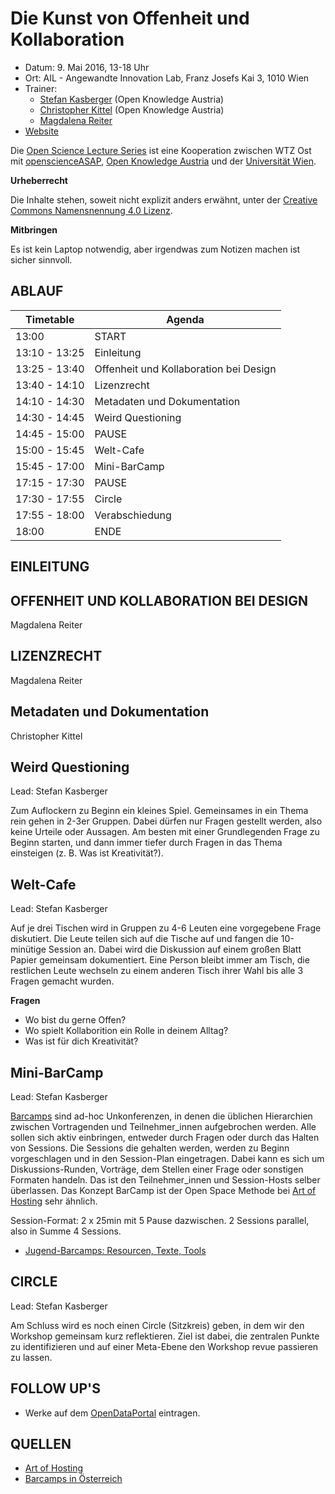 Die Kunst von Offenheit und Kollaboration
==============================

- Datum: 9. Mai 2016, 13-18 Uhr
- Ort: AIL - Angewandte Innovation Lab, Franz Josefs Kai 3, 1010 Wien
- Trainer: 
	- [Stefan Kasberger](http://stefankasberger.at) (Open Knowledge Austria)
	- [Christopher Kittel](https://twitter.com/chris_kittel)  (Open Knowledge Austria)
	- [Magdalena Reiter](http://magdalenareiter.at/)
- [Website](http://www.wtz-ost.at/veranstaltungen/die-kunst-von-offenheit-und-kollaboration/)

Die [Open Science Lecture Series](http://openscienceasap.org/education/courses/open-science-lecture-series-wtz-ost/) ist eine Kooperation zwischen WTZ Ost mit [openscienceASAP](http://openscienceasap.org), [Open Knowledge Austria](http://okfn.at) und der [Universität Wien](https://www.univie.ac.at/).

**Urheberrecht**

Die Inhalte stehen, soweit nicht explizit anders erwähnt, unter der [Creative Commons Namensnennung 4.0 Lizenz](https://creativecommons.org/licenses/by/4.0/).

**Mitbringen**

Es ist kein Laptop notwendig, aber irgendwas zum Notizen machen ist sicher sinnvoll.

## ABLAUF

| Timetable     | Agenda       |
|---------------|--------------|
| 13:00         | START |
| 13:10 - 13:25 | Einleitung |
| 13:25 - 13:40 | Offenheit und Kollaboration bei Design |
| 13:40 - 14:10 | Lizenzrecht |
| 14:10 - 14:30 | Metadaten und Dokumentation |
| 14:30 - 14:45 | Weird Questioning |
| 14:45 - 15:00 | PAUSE |
| 15:00 - 15:45 | Welt-Cafe |
| 15:45 - 17:00 | Mini-BarCamp |
| 17:15 - 17:30 | PAUSE |
| 17:30 - 17:55 | Circle |
| 17:55 - 18:00 | Verabschiedung |
| 18:00         | ENDE |


## EINLEITUNG

## OFFENHEIT UND KOLLABORATION BEI DESIGN

Magdalena Reiter

## LIZENZRECHT

Magdalena Reiter

## Metadaten und Dokumentation

Christopher Kittel

## Weird Questioning

Lead: Stefan Kasberger

Zum Auflockern zu Beginn ein kleines Spiel. Gemeinsames in ein Thema rein gehen in 2-3er Gruppen. Dabei dürfen nur Fragen gestellt werden, also keine Urteile oder Aussagen. Am besten mit einer Grundlegenden Frage zu Beginn starten, und dann immer tiefer durch Fragen in das Thema einsteigen (z. B. Was ist Kreativität?).

## Welt-Cafe

Lead: Stefan Kasberger

Auf je drei Tischen wird in Gruppen zu 4-6 Leuten eine vorgegebene Frage diskutiert. Die Leute teilen sich auf die Tische auf und fangen die 10-minütige Session an. Dabei wird die Diskussion auf einem großen Blatt Papier gemeinsam dokumentiert. Eine Person bleibt immer am Tisch, die restlichen Leute wechseln zu einem anderen Tisch ihrer Wahl bis alle 3 Fragen gemacht wurden.

**Fragen**
- Wo bist du gerne Offen?
- Wo spielt Kollaborition ein Rolle in deinem Alltag?
- Was ist für dich Kreativität?

## Mini-BarCamp

Lead: Stefan Kasberger

[Barcamps](http://barcamp.at/) sind ad-hoc Unkonferenzen, in denen die üblichen Hierarchien zwischen Vortragenden und Teilnehmer_innen aufgebrochen werden. Alle sollen sich aktiv einbringen, entweder durch Fragen oder durch das Halten von Sessions. Die Sessions die gehalten werden, werden zu Beginn vorgeschlagen und in den Session-Plan eingetragen. Dabei kann es sich um Diskussions-Runden, Vorträge, dem Stellen einer Frage oder sonstigen Formaten handeln. Das ist den Teilnehmer_innen und Session-Hosts selber überlassen. Das Konzept BarCamp ist der Open Space Methode bei [Art of Hosting](http://www.artofhosting.org/de/) sehr ähnlich.

Session-Format: 2 x 25min mit 5 Pause dazwischen. 2 Sessions parallel, also in Summe 4 Sessions.

- [Jugend-Barcamps: Resourcen, Texte, Tools](http://jbc.medialepfade.de/)

## CIRCLE

Lead: Stefan Kasberger

Am Schluss wird es noch einen Circle (Sitzkreis) geben, in dem wir den Workshop gemeinsam kurz reflektieren. Ziel ist dabei, die zentralen Punkte zu identifizieren und auf einer Meta-Ebene den Workshop revue passieren zu lassen.

## FOLLOW UP'S
- Werke auf dem [OpenDataPortal](http://opendataportal.at) eintragen.

## QUELLEN
- [Art of Hosting](http://www.artofhosting.org/de/)
- [Barcamps in Österreich](http://barcamp.at/)




